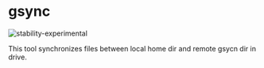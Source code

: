 # gsync
![stability-experimental](https://img.shields.io/badge/stability-experimental-orange.svg)


This tool synchronizes files between local home dir and remote gsycn dir in drive.
